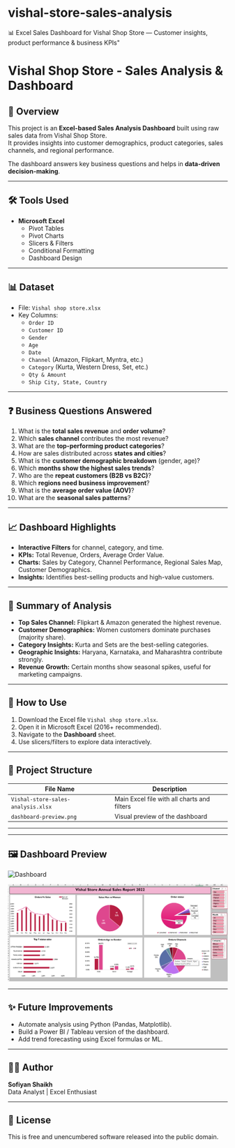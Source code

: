 # vishal-store-sales-analysis
📊 Excel Sales Dashboard for Vishal Shop Store — Customer insights, product performance & business KPIs"
# Vishal Shop Store - Sales Analysis & Dashboard

## 📌 Overview
This project is an **Excel-based Sales Analysis Dashboard** built using raw sales data from Vishal Shop Store.  
It provides insights into customer demographics, product categories, sales channels, and regional performance.  

The dashboard answers key business questions and helps in **data-driven decision-making**.

---

## 🛠 Tools Used
- **Microsoft Excel**  
  - Pivot Tables  
  - Pivot Charts  
  - Slicers & Filters  
  - Conditional Formatting  
  - Dashboard Design

---

## 📊 Dataset
- File: `Vishal shop store.xlsx`  
- Key Columns:  
  - `Order ID`  
  - `Customer ID`  
  - `Gender`  
  - `Age`  
  - `Date`  
  - `Channel` (Amazon, Flipkart, Myntra, etc.)  
  - `Category` (Kurta, Western Dress, Set, etc.)  
  - `Qty & Amount`  
  - `Ship City, State, Country`

---

## ❓ Business Questions Answered
1. What is the **total sales revenue** and **order volume**?  
2. Which **sales channel** contributes the most revenue?  
3. What are the **top-performing product categories**?  
4. How are sales distributed across **states and cities**?  
5. What is the **customer demographic breakdown** (gender, age)?  
6. Which **months show the highest sales trends**?  
7. Who are the **repeat customers (B2B vs B2C)**?  
8. Which **regions need business improvement**?  
9. What is the **average order value (AOV)**?  
10. What are the **seasonal sales patterns**?

---

## 📈 Dashboard Highlights
- **Interactive Filters** for channel, category, and time.  
- **KPIs:** Total Revenue, Orders, Average Order Value.  
- **Charts:** Sales by Category, Channel Performance, Regional Sales Map, Customer Demographics.  
- **Insights:** Identifies best-selling products and high-value customers.  

---

## 📌 Summary of Analysis
- **Top Sales Channel:** Flipkart & Amazon generated the highest revenue.  
- **Customer Demographics:** Women customers dominate purchases (majority share).  
- **Category Insights:** Kurta and Sets are the best-selling categories.  
- **Geographic Insights:** Haryana, Karnataka, and Maharashtra contribute strongly.  
- **Revenue Growth:** Certain months show seasonal spikes, useful for marketing campaigns.  

---

## 🚀 How to Use
1. Download the Excel file `Vishal shop store.xlsx`.  
2. Open it in Microsoft Excel (2016+ recommended).  
3. Navigate to the **Dashboard** sheet.  
4. Use slicers/filters to explore data interactively.  

---

## 📂 Project Structure
| File Name                          | Description                                 |
| ---------------------------------- | ------------------------------------------- |
| `Vishal-store-sales-analysis.xlsx` | Main Excel file with all charts and filters |
| `dashboard-preview.png`            | Visual preview of the dashboard             |

---




---

## 🖼️ Dashboard Preview
<img width="1298" height="575" alt="Dashboard" src="https://github.com/user-attachments/assets/74c001f3-a7fa-4c01-b1bc-0ab9264c4601" />

![Dashboard Preview](dashboard.png)

---

## ✨ Future Improvements
- Automate analysis using Python (Pandas, Matplotlib).  
- Build a Power BI / Tableau version of the dashboard.  
- Add trend forecasting using Excel formulas or ML.  

---

## 👩‍💻 Author
**Sofiyan Shaikh**  
Data Analyst | Excel Enthusiast  

---

## 📜 License
This is free and unencumbered software released into the public domain.


